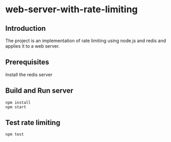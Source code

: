 # web-server-with-rate-limiting

## Introduction
The project is an implementation of rate limiting using node.js and redis and applies it to a web server.

## Prerequisites
Install the redis server

## Build and Run server
```
npm install
npm start
```

## Test rate limiting
```
npm test
```